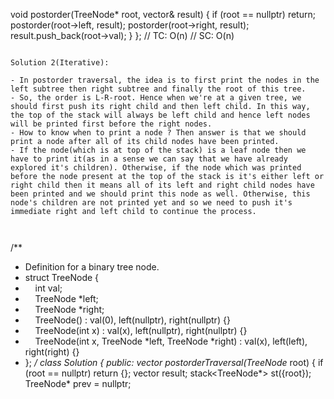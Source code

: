 void postorder(TreeNode* root, vector<int>& result) {
if (root == nullptr)
return;
postorder(root->left, result);
postorder(root->right, result);
result.push_back(root->val);
}
};
​
// TC: O(n)
// SC: O(n)
```
​
Solution 2(Iterative):
​
- In postorder traversal, the idea is to first print the nodes in the left subtree then right subtree and finally the root of this tree.
- So, the order is L-R-root. Hence when we're at a given tree, we should first push its right child and then left child. In this way, the top of the stack will always be left child and hence left nodes will be printed first before the right nodes.
- How to know when to print a node ? Then answer is that we should print a node after all of its child nodes have been printed.
- If the node(which is at top of the stack) is a leaf node then we have to print it(as in a sense we can say that we have already explored it's children). Otherwise, if the node which was printed before the node present at the top of the stack is it's either left or right child then it means all of its left and right child nodes have been printed and we should print this node as well. Otherwise, this node's children are not printed yet and so we need to push it's immediate right and left child to continue the process.
​
​
```
/**
* Definition for a binary tree node.
* struct TreeNode {
*     int val;
*     TreeNode *left;
*     TreeNode *right;
*     TreeNode() : val(0), left(nullptr), right(nullptr) {}
*     TreeNode(int x) : val(x), left(nullptr), right(nullptr) {}
*     TreeNode(int x, TreeNode *left, TreeNode *right) : val(x), left(left), right(right) {}
* };
*/
class Solution {
public:
vector<int> postorderTraversal(TreeNode* root) {
if (root == nullptr)
return {};
vector<int> result;
stack<TreeNode*> st({root});
TreeNode* prev = nullptr;